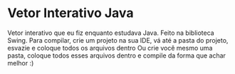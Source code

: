 # Vetor Interativo Java
Vetor interativo que eu fiz enquanto estudava Java. Feito na biblioteca Swing.
Para compilar, crie um projeto na sua IDE, vá até a pasta do projeto, esvazie e coloque todos os arquivos dentro
Ou crie você mesmo uma pasta, coloque todos esses arquivos dentro e compile da forma que achar melhor :)


